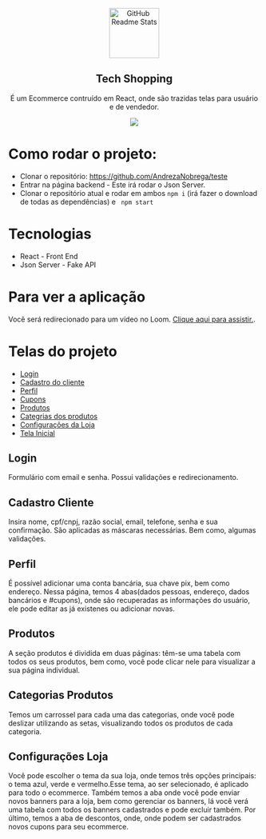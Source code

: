 <p align="center">
<img width="100px" src="https://cdn.discordapp.com/attachments/975905192069435395/975907674724114522/unknown.png" align="center" alt="GitHub Readme Stats" />
<h2 align="center">Tech Shopping</h2>
<p align="center"> É um Ecommerce contruído em React, onde são trazidas telas para usuário e de vendedor.</p>
</p>
<p align="center">
<img src="http://img.shields.io/static/v1?label=STATUS&message=CONCLUIDO&color=GREEN&style=for-the-badge"/>
</p>




# Como rodar o projeto:

- Clonar o repositório: https://github.com/AndrezaNobrega/teste
- Entrar na página backend - Este irá rodar o Json Server.
- Clonar o repositório atual e rodar em ambos ```npm i``` (irá fazer o download de todas as dependências) e ``` npm start```

# Tecnologias

- React - Front End
- Json Server - Fake API

# Para ver a aplicação
Você será redirecionado para um vídeo no Loom.
[Clique aqui para assistir.](https://www.loom.com/share/a2f96a8072b0407db23e0d2e82d5d30d).

# Telas do projeto

- [Login](#Login)
- [Cadastro do cliente](#cadastroCliente)
- [Perfil](#Perfil)
- [Cupons](#cupons)
- [Produtos](#Produtos)
- [Categrias dos produtos](#categoriasProdutos)
- [Configurações da Loja](#configLoja)
- [Tela Inicial](#telaInicial)


## Login
Formulário com email e senha. Possui validações e redirecionamento.

## Cadastro Cliente 
Insira nome, cpf/cnpj, razão social, email, telefone, senha e sua confirmação. São aplicadas as máscaras necessárias. Bem como, algumas validações.

## Perfil 
É possível adicionar uma conta bancária, sua chave pix, bem como endereço. 
Nessa página, temos 4 abas(dados pessoas, endereço, dados bancários e #cupons), onde são recuperadas as informações do usuário, ele pode editar as já existenes ou adicionar novas.

## Produtos
A seção produtos é dividida em duas páginas: têm-se uma tabela com todos os seus produtos, bem como, você pode clicar nele para visualizar a sua página individual.

## Categorias Produtos
Temos um carrossel para cada uma das categorias, onde você pode deslizar utilizando as setas, visualizando todos os produtos de cada categoria.

## Configurações Loja
Você pode escolher o tema da sua loja, onde temos três opções principais: o tema azul, verde e vermelho.Esse tema, ao ser selecionado, é aplicado para todo o ecommerce. Também temos a aba onde você pode enviar novos banners para a loja, bem como gerenciar os banners, lá você verá uma tabela com todos os banners cadastrados e pode excluir também. Por último, temos a aba de descontos, onde, onde podem ser cadastrados novos cupons para seu ecommerce.








